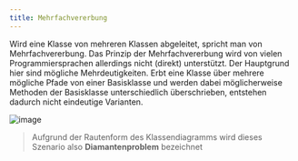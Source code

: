 ```yaml
---
title: Mehrfachvererbung
---
```


Wird eine Klasse von mehreren Klassen abgeleitet, spricht man von Mehrfachvererbung. Das Prinzip der Mehrfachvererbung wird von vielen Programmiersprachen allerdings nicht (direkt) unterstützt. Der Hauptgrund hier sind mögliche Mehrdeutigkeiten. Erbt eine Klasse über mehrere mögliche Pfade von einer Basisklasse und werden dabei möglicherweise Methoden der Basisklasse unterschiedlich überschrieben, entstehen dadurch nicht eindeutige Varianten.

![image](https://user-images.githubusercontent.com/47243617/177196507-3e41e441-c9f6-45df-a913-7737746190f9.png)

> Aufgrund der Rautenform des Klassendiagramms wird dieses Szenario also **Diamantenproblem** bezeichnet

